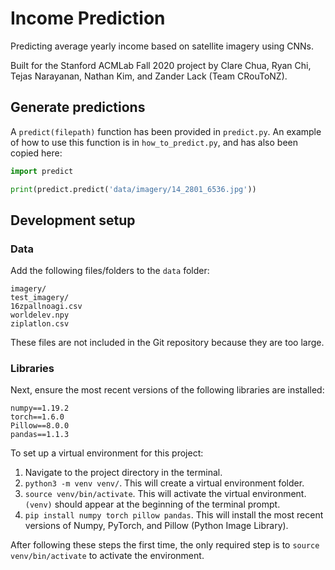 # Income Prediction

Predicting average yearly income based on satellite imagery using CNNs.

Built for the Stanford ACMLab Fall 2020 project
by Clare Chua, Ryan Chi, Tejas Narayanan, Nathan Kim, and Zander Lack
(Team CRouToNZ).

## Generate predictions

A `predict(filepath)` function has been provided in `predict.py`. An example of how to use
this function is in `how_to_predict.py`, and has also been copied here:

```python
import predict

print(predict.predict('data/imagery/14_2801_6536.jpg'))
```

## Development setup

### Data
Add the following files/folders to the `data` folder:
```
imagery/
test_imagery/
16zpallnoagi.csv
worldelev.npy
ziplatlon.csv
```
These files are not included in the Git repository because they are too large.

### Libraries

Next, ensure the most recent versions of the following libraries are installed:
```
numpy==1.19.2
torch==1.6.0
Pillow==8.0.0
pandas==1.1.3
```

To set up a virtual environment for this project:

1. Navigate to the project directory in the terminal.
2. `python3 -m venv venv/`. This will create a virtual environment folder.
3. `source venv/bin/activate`. This will activate the virtual environment.
`(venv)` should appear at the beginning of the terminal prompt.
4. `pip install numpy torch pillow pandas`. This will install the most recent versions
of Numpy, PyTorch, and Pillow (Python Image Library).

After following these steps the first time, the only required step is to
`source venv/bin/activate` to activate the environment.